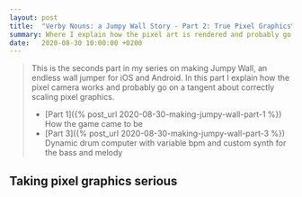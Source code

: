 ```yaml
---
layout: post
title:  "Verby Nouns: a Jumpy Wall Story - Part 2: True Pixel Graphics™"
summary: Where I explain how the pixel art is rendered and probably go on a tangent about correctly scaling pixel graphics.
date:   2020-08-30 10:00:00 +0200
---
```


>This is the seconds part in my series on making Jumpy Wall, an endless wall jumper for iOS and Android. In this part I explain how the pixel camera works and probably go on a tangent about correctly scaling pixel graphics.<br />
>
>- [Part 1]({% post_url 2020-08-30-making-jumpy-wall-part-1 %}) How the game came to be
>- [Part 3]({% post_url 2020-08-30-making-jumpy-wall-part-3 %}) Dynamic drum computer with variable bpm and custom synth for the bass and melody

## Taking pixel graphics serious
